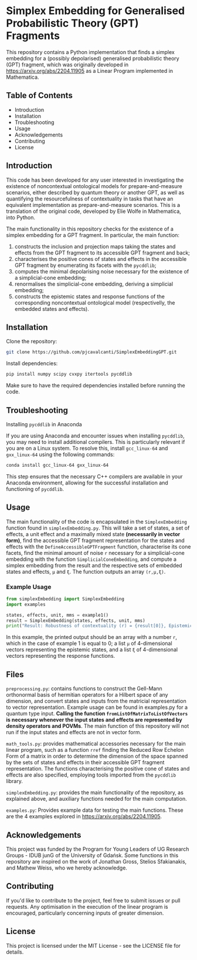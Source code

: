 # Simplex Embedding for Generalised Probabilistic Theory (GPT) Fragments

This repository contains a Python implementation that finds a simplex embedding for a (possibly depolarised) generalised probabilistic theory (GPT) fragment, which was originally developed in <https://arxiv.org/abs/2204.11905> as a Linear Program implemented in Mathematica.

## Table of Contents
- Introduction
- Installation
- Troubleshooting
- Usage
- Acknowledgements
- Contributing
- License

## Introduction

This code has been developed for any user interested in investigating the existence of noncontextual ontological models for prepare-and-measure scenarios, either described by quantum theory or another GPT, as well as quantifying the resourcefulness of contextuality in tasks that have an equivalent implementation as prepare-and-measure scenarios. This is a translation of the original code, developed by Elie Wolfe in Mathematica, into Python. 

The main functionality in this repository checks for the existence of a simplex embedding for a GPT fragment. In particular, the main function:
1. constructs the inclusion and projection maps taking the states and effects from the GPT fragment to its accessible GPT fragment and back;
2. characterises the positive cones of states and effects in the accessible GPT fragment by enumerating its facets with the `pycddlib`; 
3. computes the minimal depolarising noise necessary for the existence of a simplicial-cone embedding; 
4. renormalises the simplicial-cone embedding, deriving a simplicial embedding; 
5. constructs the epistemic states and response functions of the corresponding noncontextual ontological model (respectivelly, the embedded states and effects).


## Installation

Clone the repository:

```bash
git clone https://github.com/pjcavalcanti/SimplexEmbeddingGPT.git
```

Install dependencies:

```bash
pip install numpy scipy cvxpy itertools pycddlib
```

Make sure to have the required dependencies installed before running the code.

## Troubleshooting
Installing `pycddlib` in Anaconda

If you are using Anaconda and encounter issues when installing `pycddlib`, you may need to install additional compilers. This is particularly relevant if you are on a Linux system. To resolve this, install `gcc_linux-64` and `gxx_linux-64` using the following commands:

```bash
conda install gcc_linux-64 gxx_linux-64
```

This step ensures that the necessary C++ compilers are available in your Anaconda environment, allowing for the successful installation and functioning of `pycddlib`.


## Usage

The main functionality of the code is encapsulated in the `SimplexEmbedding` function found in `simplexEmbedding.py`. This will take a set of states, a set of effects, a unit effect and a maximally mixed state **(necessarily in vector form)**, find the accessible GPT fragment representation for the states and effects with the `DefineAccessibleGPTFragment` function, characterise its cone facets, find the minimal amount of noise `r` necessary for a simplicial-cone embedding with the function `SimplicialConeEmbedding`, and compute a simplex embedding from the result and the respective sets of embedded states and effects, `μ` and `ξ`. The function outputs an array `(r,μ,ξ)`.

### Example Usage 

```python
from simplexEmbedding import SimplexEmbedding
import examples

states, effects, unit, mms = example1()
result = SimplexEmbedding(states, effects, unit, mms)
print("Result: Robustness of contextuality (r) = {result[0]}, Epistemic States (μ) = {result[1]}, Response Functions (ξ) = {result[2]}")
```

In this example, the printed output should be an array with a number `r`, which in the case of example 1 is equal to 0; a list `μ` of 4-dimensional vectors representing the epistemic states, and a list `ξ` of 4-dimensional vectors representing the response functions. 

## Files

`preprocessing.py`: contains functions to construct the Gell-Mann orthonormal basis of hermitian operators for a Hilbert space of any dimension, and convert states and inputs from the matricial representation to vector representation. Example usage can be found in examples.py for a quantum type input. **Calling the function `fromListOfMatrixToListOfVectors` is necessary whenever the input states and effects are represented by density operators and POVMs**. The main function of this repository will not run if the input states and effects are not in vector form.

`math_tools.py`: provides mathematical accessories necessary for the main linear program, such as a function `rref` finding the Reduced Row Echelon Form of a matrix in order to determine the dimension of the space spanned by the sets of states and effects in their accessible GPT fragment representation. The functions characterising the positive cone of states and effects are also specified, employing tools imported from the `pycddlib` library.

`simplexEmbedding.py`: provides the main functionality of the repository, as explained above, and auxiliary functions needed for the main computation.

`examples.py`: Provides example data for testing the main functions. These are the 4 examples explored in <https://arxiv.org/abs/2204.11905>.

## Acknowledgements

This project was funded by the Program for Young Leaders of UG Research Groups - IDUB junG of the University of Gdańsk. Some functions in this repository are inspired on the work of Jonathan Gross, Stelios Sfakianakis, and Mathew Weiss, who we hereby acknowledge.

## Contributing

If you'd like to contribute to the project, feel free to submit issues or pull requests. Any optimisation in the execution of the linear program is encouraged, particularly concerning inputs of greater dimension.

## License

This project is licensed under the MIT License - see the LICENSE file for details.
